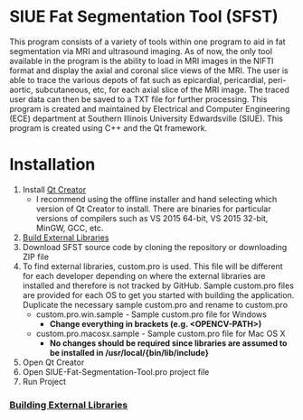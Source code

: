 # SIUE Fat Segmentation Tool (SFST)
This program consists of a variety of tools within one program to aid in fat segmentation via MRI and ultrasound imaging. As of now, the only tool available in the program is the ability to load in MRI images in the NIFTI format and display the axial and coronal slice views of the MRI. The user is able to trace the various depots of fat such as epicardial, pericardial, peri-aortic, subcutaneous, etc, for each axial slice of the MRI image. The traced user data can then be saved to a TXT file for further processing. This program is created and maintained by Electrical and Computer Engineering (ECE) department at Southern Illinois University Edwardsville (SIUE). This program is created using C++ and the Qt framework.

# Installation
1. Install [Qt Creator](https://www.qt.io/)
    * I recommend using the offline installer and hand selecting which version of Qt Creator to install. There are binaries for particular versions of compilers such as VS 2015 64-bit, VS 2015 32-bit, MinGW, GCC, etc. 
2. [Build External Libraries](wiki/Building-External-Libraries)
3. Download SFST source code by cloning the repository or downloading ZIP file
4. To find external libraries, custom.pro is used. This file will be different for each developer depending on where the external libraries are installed and therefore is not tracked by GitHub. Sample custom.pro files are provided for each OS to get you started with building the application. Duplicate the necessary sample custom.pro and rename to custom.pro
    * custom.pro.win.sample - Sample custom.pro file for Windows
        * __Change everything in brackets (e.g. \<OPENCV-PATH\>)__
    * custom.pro.macosx.sample - Sample custom.pro file for Mac OS X
        * __No changes should be required since libraries are assumed to be installed in /usr/local/{bin/lib/include}__
5. Open Qt Creator
6. Open SIUE-Fat-Segmentation-Tool.pro project file
7. Run Project

### [Building External Libraries](wiki/Building-External-Libraries)
